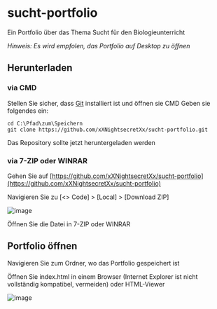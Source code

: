 # sucht-portfolio
Ein Portfolio über das Thema Sucht für den Biologieunterricht

*Hinweis: Es wird empfolen, das Portfolio auf Desktop zu öffnen*

## Herunterladen
### via CMD

Stellen Sie sicher, dass [Git](https://git-scm.com/downloads) installiert ist und öffnen sie CMD
Geben sie folgendes ein:
```
cd C:\Pfad\zum\Speichern
git clone https://github.com/xXNightsecretXx/sucht-portfolio.git
```
Das Repository sollte jetzt heruntergeladen werden


### via 7-ZIP oder WINRAR
Gehen Sie auf [https://github.com/xXNightsecretXx/sucht-portfolio](https://github.com/xXNightsecretXx/sucht-portfolio)

Navigieren Sie zu [<> Code] > [Local] > [Download ZIP]

![image](https://github.com/user-attachments/assets/9fee7828-4c55-42c8-b8b7-d55a33f24f91)

Öffnen Sie die Datei in 7-ZIP oder WINRAR

## Portfolio öffnen
Navigieren Sie zum Ordner, wo das Portfolio gespeichert ist

Öffnen Sie index.html in einem Browser (Internet Explorer ist nicht vollständig kompatibel, vermeiden) oder HTML-Viewer

![image](https://github.com/user-attachments/assets/b3360c53-ddc7-4b8d-9b7f-95154565d3d9)
